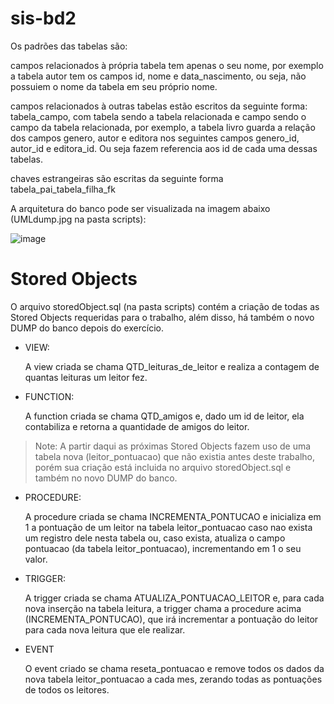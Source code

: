 # sis-bd2

Os padrões das tabelas são:

campos relacionados à própria tabela tem apenas o seu nome, por exemplo a tabela autor tem os campos id, nome e data_nascimento, ou seja, não possuiem o nome da tabela em seu próprio nome.

campos relacionados à outras tabelas estão escritos da seguinte forma: tabela_campo, com tabela sendo a tabela relacionada e campo sendo o campo da tabela relacionada, por exemplo, a tabela livro guarda a relação dos campos genero, autor e editora nos seguintes campos genero_id, autor_id e editora_id. Ou seja fazem referencia aos id de cada uma dessas tabelas.

chaves estrangeiras são escritas da seguinte forma tabela_pai_tabela_filha_fk


A arquitetura do banco pode ser visualizada na imagem abaixo (UMLdump.jpg na pasta scripts):

![image](https://user-images.githubusercontent.com/39105309/177023594-87e54a37-fc77-4d31-a8dc-475d99806c24.png)


# Stored Objects

O arquivo storedObject.sql (na pasta scripts) contém a criação de todas as Stored Objects requeridas para o trabalho, além disso, há também o novo DUMP do banco depois do exercício.


- VIEW: 

  A view criada se chama QTD_leituras_de_leitor e realiza a contagem de quantas leituras um leitor fez.
  
  
- FUNCTION:

  A function criada se chama QTD_amigos e, dado um id de leitor, ela contabiliza e retorna a quantidade de amigos do leitor.
  
> Note: A partir daqui as próximas Stored Objects fazem uso de uma tabela nova (leitor_pontuacao) que não existia antes deste trabalho, porém sua criação está incluida no arquivo storedObject.sql e também no novo DUMP do banco.

- PROCEDURE:

  A procedure criada se chama INCREMENTA_PONTUCAO e inicializa em 1 a pontuação de um leitor na tabela leitor_pontuacao caso nao exista um registro dele nesta tabela ou, caso exista, atualiza o campo pontuacao (da tabela leitor_pontuacao), incrementando em 1 o seu valor.
  

- TRIGGER:
  
  A trigger criada se chama ATUALIZA_PONTUACAO_LEITOR e, para cada nova inserção na tabela leitura, a trigger chama a procedure acima (INCREMENTA_PONTUCAO), que irá incrementar a pontuação do leitor para cada nova leitura que ele realizar.

- EVENT

  O event  criado se chama reseta_pontuacao e remove todos os dados da nova tabela leitor_pontuacao a cada mes, zerando todas as pontuações de todos os leitores.
